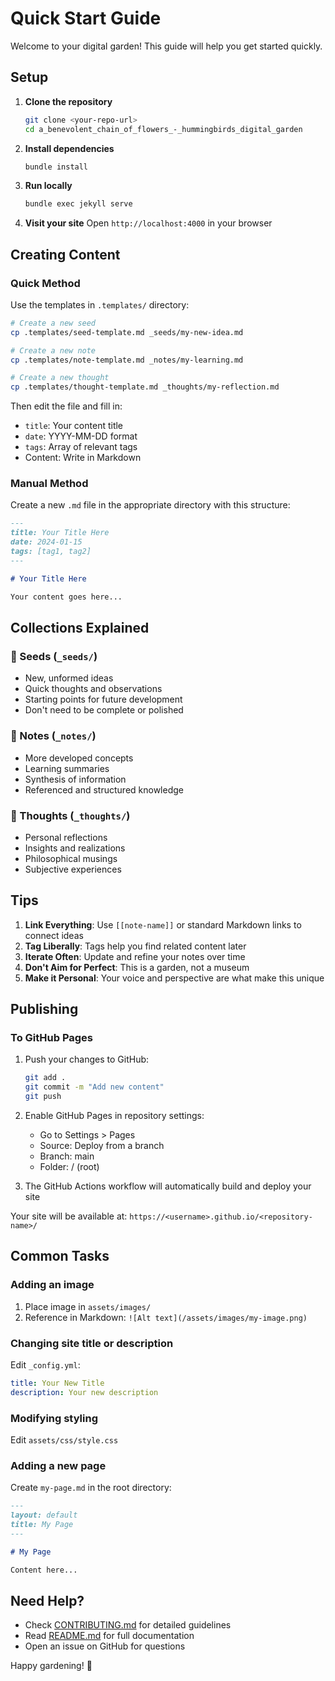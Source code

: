 # Quick Start Guide

Welcome to your digital garden! This guide will help you get started quickly.

## Setup

1. **Clone the repository**
   ```bash
   git clone <your-repo-url>
   cd a_benevolent_chain_of_flowers_-_hummingbirds_digital_garden
   ```

2. **Install dependencies**
   ```bash
   bundle install
   ```

3. **Run locally**
   ```bash
   bundle exec jekyll serve
   ```
   
4. **Visit your site**
   Open `http://localhost:4000` in your browser

## Creating Content

### Quick Method

Use the templates in `.templates/` directory:

```bash
# Create a new seed
cp .templates/seed-template.md _seeds/my-new-idea.md

# Create a new note
cp .templates/note-template.md _notes/my-learning.md

# Create a new thought
cp .templates/thought-template.md _thoughts/my-reflection.md
```

Then edit the file and fill in:
- `title`: Your content title
- `date`: YYYY-MM-DD format
- `tags`: Array of relevant tags
- Content: Write in Markdown

### Manual Method

Create a new `.md` file in the appropriate directory with this structure:

```markdown
---
title: Your Title Here
date: 2024-01-15
tags: [tag1, tag2]
---

# Your Title Here

Your content goes here...
```

## Collections Explained

### 🌱 Seeds (`_seeds/`)
- New, unformed ideas
- Quick thoughts and observations
- Starting points for future development
- Don't need to be complete or polished

### 📝 Notes (`_notes/`)
- More developed concepts
- Learning summaries
- Synthesis of information
- Referenced and structured knowledge

### 💭 Thoughts (`_thoughts/`)
- Personal reflections
- Insights and realizations
- Philosophical musings
- Subjective experiences

## Tips

1. **Link Everything**: Use `[[note-name]]` or standard Markdown links to connect ideas
2. **Tag Liberally**: Tags help you find related content later
3. **Iterate Often**: Update and refine your notes over time
4. **Don't Aim for Perfect**: This is a garden, not a museum
5. **Make it Personal**: Your voice and perspective are what make this unique

## Publishing

### To GitHub Pages

1. Push your changes to GitHub:
   ```bash
   git add .
   git commit -m "Add new content"
   git push
   ```

2. Enable GitHub Pages in repository settings:
   - Go to Settings > Pages
   - Source: Deploy from a branch
   - Branch: main
   - Folder: / (root)

3. The GitHub Actions workflow will automatically build and deploy your site

Your site will be available at:
`https://<username>.github.io/<repository-name>/`

## Common Tasks

### Adding an image
1. Place image in `assets/images/`
2. Reference in Markdown: `![Alt text](/assets/images/my-image.png)`

### Changing site title or description
Edit `_config.yml`:
```yaml
title: Your New Title
description: Your new description
```

### Modifying styling
Edit `assets/css/style.css`

### Adding a new page
Create `my-page.md` in the root directory:
```markdown
---
layout: default
title: My Page
---

# My Page

Content here...
```

## Need Help?

- Check [CONTRIBUTING.md](CONTRIBUTING.md) for detailed guidelines
- Read [README.md](README.md) for full documentation
- Open an issue on GitHub for questions

Happy gardening! 🌸
